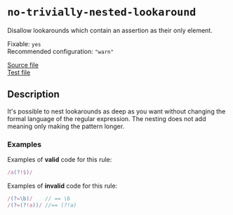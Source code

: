 # `no-trivially-nested-lookaround`

Disallow lookarounds which contain an assertion as their only element.

Fixable: `yes` <br> Recommended configuration: `"warn"`

[Source file](https://github.com/RunDevelopment/eslint-plugin-clean-regex/blob/master/lib/rules/no-trivially-nested-lookaround.js) <br> [Test file](https://github.com/RunDevelopment/eslint-plugin-clean-regex/blob/master/tests/lib/rules/no-trivially-nested-lookaround.js)


## Description

It's possible to nest lookarounds as deep as you want without changing the formal language of the regular expression.
The nesting does not add meaning only making the pattern longer.

### Examples

Examples of __valid__ code for this rule:

```js
/a(?!$)/
```

Examples of __invalid__ code for this rule:

```js
/(?=\b)/    // == \b
/(?=(?!a))/ //== (?!a)
```
